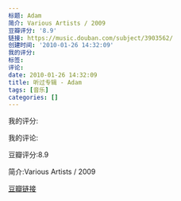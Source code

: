 ```yaml
---
标题: Adam
简介: Various Artists / 2009
豆瓣评分: '8.9'
链接: https://music.douban.com/subject/3903562/
创建时间: '2010-01-26 14:32:09'
我的评分:
标签:
评论:
date: 2010-01-26 14:32:09
title: 听过专辑 - Adam
tags: [音乐]
categories: []
---
```


我的评分:

我的评论:

豆瓣评分:8.9

简介:Various Artists / 2009

[豆瓣链接](https://music.douban.com/subject/3903562/)

